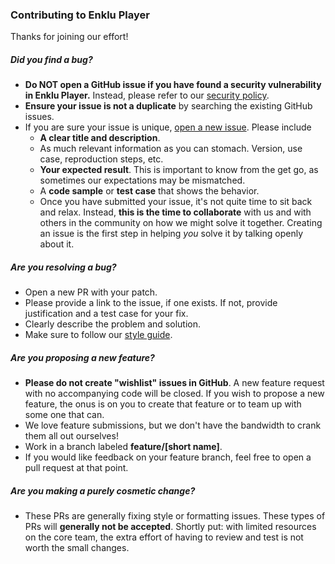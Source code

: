 ### Contributing to Enklu Player

Thanks for joining our effort!

##### Did you find a bug?

* **Do NOT open a GitHub issue if you have found a security vulnerability in Enklu Player.** Instead, please refer to our [security policy](docs/securitypolicy.md).
* **Ensure your issue is not a duplicate** by searching the existing GitHub issues.
* If you are sure your issue is unique, [open a new issue](http://github.com/enklu/enkluplayer/issues/new). Please include
  * **A clear title and description**.
  * As much relevant information as you can stomach. Version, use case, reproduction steps, etc.
  * **Your expected result**. This is important to know from the get go, as sometimes our expectations may be mismatched.
  * A **code sample** or **test case** that shows the behavior.
  * Once you have submitted your issue, it's not quite time to sit back and relax. Instead, **this is the time to collaborate** with us and with others in the community on how we might solve it together. Creating an issue is the first step in helping *you* solve it by talking openly about it.

##### Are you resolving a bug?

* Open a new PR with your patch.
* Please provide a link to the issue, if one exists. If not, provide justification and a test case for your fix.
* Clearly describe the problem and solution.
* Make sure to follow our [style guide](docs/styleguide.md).

##### Are you proposing a new feature?

* **Please do not create "wishlist" issues in GitHub**. A new feature request with no accompanying code will be closed. If you wish to propose a new feature, the onus is on you to create that feature or to team up with some one that can.
* We love feature submissions, but we don't have the bandwidth to crank them all out ourselves!
* Work in a branch labeled **feature/[short name]**.
* If you would like feedback on your feature branch, feel free to open a pull request at that point.

##### Are you making a purely cosmetic change?

* These PRs are generally fixing style or formatting issues. These types of PRs will **generally not be accepted**. Shortly put: with limited resources on the core team, the extra effort of having to review and test is not worth the small changes.